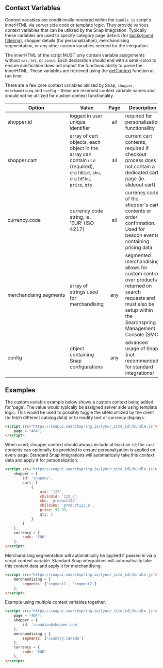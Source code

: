 ## Context Variables

Context variables are conditionally rendered within the `bundle.js` script's innerHTML via server side code or template logic. They provide various context variables that can be utilized by the Snap integration. Typically these variables are used to specify category page details (for [background filtering](https://github.com/searchspring/snap/blob/main/docs/INTEGRATION_BACKGROUND_FILTERS.md)), shopper details (for personalization), merchandising segmentation, or any other custom variables needed for the integration.

The innerHTML of the script MUST only contain variable assignments without `var`, `let`, or `const`. Each declaration should end with a semi-colon to ensure minification does not impact the functions ability to parse the innerHTML. These variables are retrieved using the [getContext](https://github.com/searchspring/snap/tree/main/packages/snap-toolbox/src/getContext) function at run time.

There are a few core context variables utilized by Snap, `shopper`, `merchandising` and `config` - these are reserved context variable names and should not be utilized for custom context functionality.

| Option | Value | Page | Description |
|---|---|:---:|---|
| shopper.id | logged in user unique identifier | all | required for personalization functionallity |
| shopper.cart | array of cart objects, each object in the array can contain `uid` (required), `childUid`, `sku`, `childSku`, `price`, `qty` | all | current cart contents, required if checkout process does not contain a dedicated cart page (ie. slideout cart) |
| currency.code | currency code string, ie. 'EUR' (ISO 4217) | all | currency code of the shopper's cart contents or order confirmation. Used for beacon events containing pricing data |
| merchandising.segments | array of strings used for merchandising | any | segmented merchandising allows for custom control over products returned on search requests and must also be setup within the Searchspring Management Console (SMC) |
| config | object containing Snap configurations | any | advanced usage of Snap (not recommended for standard integrations) |

## Examples

The custom variable example below shows a custom context being added for 'page'. The value would typically be assigned server side using template logic. This would be used to possibly toggle the siteId utilized by the client (to fetch different catalog data) or to modify text or currency displays.

```html
<script src="https://snapui.searchspring.io/[your_site_id]/bundle.js">
	page = "404";
</script>
```

When used, shopper context should always include at least an `id`; the `cart` contents can optionally be provided to ensure personalization is applied on every page. Standard Snap integrations will automatically take this context data and apply it for personalization.

```html
<script src="https://snapui.searchspring.io/[your_site_id]/bundle.js">
	shopper = {
		id: 'snapdev',
		cart: [
			{
				uid: '123',
				childUid: '123_a',
				sku: 'product123',
				childSku: 'product123_a',
				price: 99.99,
				qty: 1
			}
		]
	};
	currency = {
		code: 'EUR'
	};
</script>
```

Merchandising segmentation will automatically be applied if passed in via a script context variable. Standard Snap integrations will automatically take this context data and apply it for merchandising.

```html
<script src="https://snapui.searchspring.io/[your_site_id]/bundle.js">
	merchandising = {
		segments: ['segment1', 'segment2']
	};
</script>
```

Example using multiple context variables together.

```html
<script src="https://snapui.searchspring.io/[your_site_id]/bundle.js">
	page = "404";
	shopper = {
		id: 'canadian@shopper.com'
	};
	merchandising = {
		segments: ['country:canada']
	};
	currency = {
		code: 'EUR'
	};
</script>
```